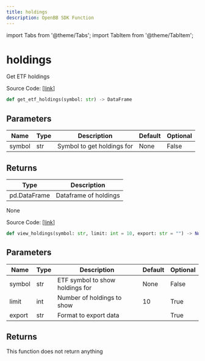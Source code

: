 ```yaml
---
title: holdings
description: OpenBB SDK Function
---
```


import Tabs from '@theme/Tabs';
import TabItem from '@theme/TabItem';

# holdings

<Tabs>
<TabItem value="model" label="Model" default>

Get ETF holdings

Source Code: [[link](https://github.com/OpenBB-finance/OpenBBTerminal/tree/main/openbb_terminal/etf/stockanalysis_model.py#L82)]

```python
def get_etf_holdings(symbol: str) -> DataFrame
```
## Parameters

| Name | Type | Description | Default | Optional |
| ---- | ---- | ----------- | ------- | -------- |
| symbol | str | Symbol to get holdings for | None | False |

## Returns

| Type | Description |
| ---- | ----------- |
| pd.DataFrame | Dataframe of holdings |



</TabItem>
<TabItem value="view" label="View">

None

Source Code: [[link](https://github.com/OpenBB-finance/OpenBBTerminal/tree/main/openbb_terminal/etf/stockanalysis_view.py#L45)]

```python
def view_holdings(symbol: str, limit: int = 10, export: str = "") -> None
```
## Parameters

| Name | Type | Description | Default | Optional |
| ---- | ---- | ----------- | ------- | -------- |
| symbol | str | ETF symbol to show holdings for | None | False |
| limit | int | Number of holdings to show | 10 | True |
| export | str | Format to export data |  | True |

## Returns

This function does not return anything



</TabItem>
</Tabs>